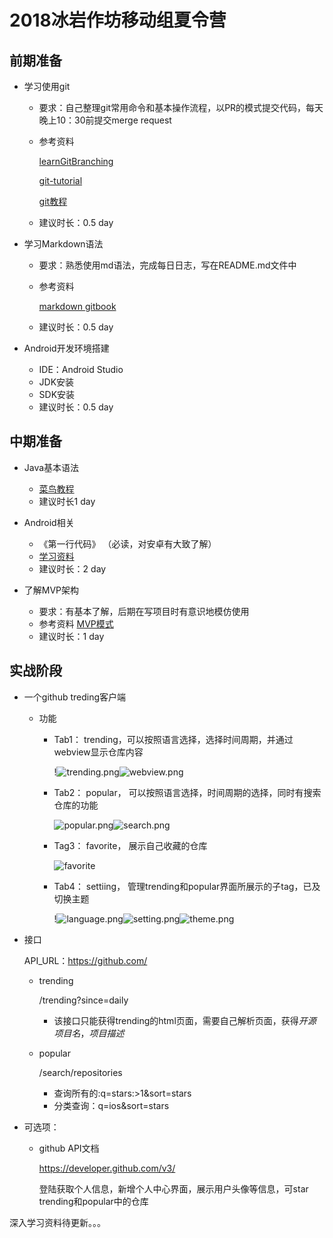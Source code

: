 #    2018冰岩作坊移动组夏令营

## 前期准备

* 学习使用git

  * 要求：自己整理git常用命令和基本操作流程，以PR的模式提交代码，每天晚上10：30前提交merge request

  * 参考资料

    [learnGitBranching](https://github.com/pcottle/learnGitBranching)

    [git-tutorial](https://git-scm.com/docs/gittutorial)

    [git教程](https://www.liaoxuefeng.com/wiki/0013739516305929606dd18361248578c67b8067c8c017b000)

  * 建议时长：0.5 day

* 学习Markdown语法

  * 要求：熟悉使用md语法，完成每日日志，写在README.md文件中

  * 参考资料

    [markdown gitbook](http://xianbai.me/learn-md/article/syntax/paragraphs-and-line-breaks.html)

  * 建议时长：0.5 day

* Android开发环境搭建

  * IDE：Android Studio
  * JDK安装
  * SDK安装
  * 建议时长：0.5 day



## 中期准备

* Java基本语法
  * [菜鸟教程](http://www.runoob.com/java/java-basic-syntax.html)
  * 建议时长1 day

* Android相关
  * 《第一行代码》 （必读，对安卓有大致了解）
  * [学习资料](https://github.com/open-android/Android)
  * 建议时长：2 day
* 了解MVP架构
  - 要求：有基本了解，后期在写项目时有意识地模仿使用
  - 参考资料
    [MVP模式](http://www.jcodecraeer.com/a/anzhuokaifa/2017/1020/8625.html?1508484926)
  - 建议时长：1 day



## 实战阶段

* 一个github treding客户端

  * 功能

    * Tab1： trending，可以按照语言选择，选择时间周期，并通过webview显示仓库内容

      !![trending.png](https://i.loli.net/2018/07/04/5b3ba1f7ce8cd.png)![webview.png](https://i.loli.net/2018/07/04/5b3ba1f7dd0d3.png)

    * Tab2： popular， 可以按照语言选择，时间周期的选择，同时有搜索仓库的功能

      ![popular.png](https://i.loli.net/2018/07/04/5b3ba1f6afc74.png)![search.png](https://i.loli.net/2018/07/04/5b3ba1f736f2b.png)

    * Tag3： favorite， 展示自己收藏的仓库

      ![favorite](https://i.loli.net/2018/07/04/5b3ba324388d4.png)

    * Tab4： settiing， 管理trending和popular界面所展示的子tag，已及切换主题

      !![language.png](https://i.loli.net/2018/07/04/5b3ba1f61a0f1.png)![setting.png](https://i.loli.net/2018/07/04/5b3ba1f736e04.png)![theme.png](https://i.loli.net/2018/07/04/5b3ba1f73994f.png)

* 接口 

  API_URL：https://github.com/

  * trending

    /trending?since=daily  

    * 该接口只能获得trending的html页面，需要自己解析页面，获得*开源项目名*，*项目描述*

  * popular

    /search/repositories

    - 查询所有的:q=stars:>1&sort=stars
    - 分类查询：q=ios&sort=stars 

* 可选项：

  * github API文档

    https://developer.github.com/v3/

    登陆获取个人信息，新增个人中心界面，展示用户头像等信息，可star　trending和popular中的仓库



深入学习资料待更新。。。